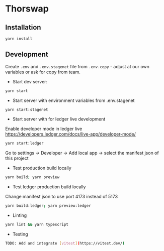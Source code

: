 # Thorswap

## Installation

```sh
yarn install
```

## Development

Create `.env` and `.env.stagenet` file from `.env.copy` - adjust at our own variables or ask for copy from team.

- Start dev server:

```sh
yarn start
```

- Start server with environment variables from .env.stagenet

```sh
yarn start:stagenet
```

- Start server with for ledger live development

Enable developer mode in ledger live
<https://developers.ledger.com/docs/live-app/developer-mode/>

```sh
yarn start:ledger
```

Go to settings -> Developer -> Add local app -> select the manifest json of this project

- Test production build locally

```sh
yarn build; yarn preview
```

- Test ledger production build locally

Change manifest json to use port 4173 instead of 5173

```sh
yarn build:ledger; yarn preview:ledger
```

- Linting

```sh
yarn lint && yarn typescript
```

- Testing

```sh
TODO: Add and integrate [vitest](https://vitest.dev/)
```
